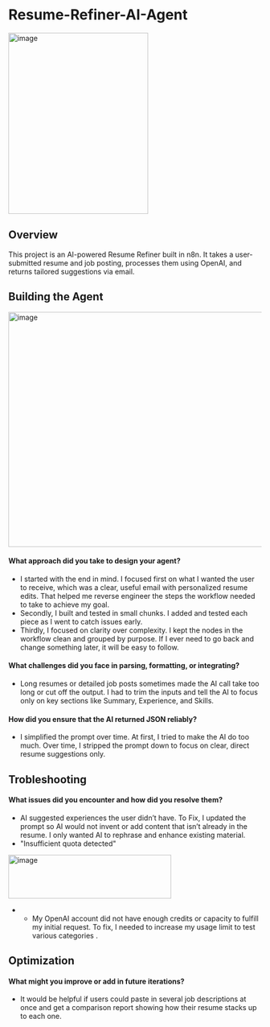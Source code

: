 # Resume-Refiner-AI-Agent
<img width="278" height="360" alt="image" src="https://github.com/user-attachments/assets/ad2f7b3a-1a4d-4b2e-aeec-23ee9a252b8e" />

## Overview
This project is an AI-powered Resume Refiner built in n8n. It takes a user-submitted resume and job posting, processes them using OpenAI, and returns tailored suggestions via email.
## Building the Agent
<img width="1158" height="467" alt="image" src="https://github.com/user-attachments/assets/bb37e86b-b8c7-4bc5-8ee4-5aff469d1df0" />

#### What approach did you take to design your agent? 
- I started with the end in mind. I focused first on what I wanted the user to receive, which was a clear, useful email with personalized resume edits. That helped me reverse engineer the steps the workflow needed to take to achieve my goal.
- Secondly, I built and tested in small chunks. I added and tested each piece as I went to catch issues early.
- Thirdly, I focused on clarity over complexity. I kept the nodes in the workflow clean and grouped by purpose. If I ever need to go back and change something later, it will be easy to follow.
#### What challenges did you face in parsing, formatting, or integrating?
- Long resumes or detailed job posts sometimes made the AI call take too long or cut off the output. I had to trim the inputs and tell the AI to focus only on key sections like Summary, Experience, and Skills.

#### How did you ensure that the AI returned JSON reliably?
- I simplified the prompt over time. At first, I tried to make the AI do too much. Over time, I stripped the prompt down to  focus on clear, direct resume suggestions only.
## Trobleshooting
#### What issues did you encounter and how did you resolve them?
- AI suggested experiences the user didn’t have. To Fix, I updated the prompt so AI would not invent or add content that isn’t already in the resume. I only wanted AI to rephrase and enhance existing material.
- "Insufficient quota detected"
<img width="324" height="87" alt="image" src="https://github.com/user-attachments/assets/7a4320f1-1ceb-44ca-a604-582f04074b85" />

  -  - My OpenAI account did not have enough credits or capacity to fulfill my initial request.  To fix, I needed to increase my usage limit to test various categories .
## Optimization
#### What might you improve or add in future iterations?
- It would be helpful if users could paste in several job descriptions at once and get a comparison report showing how their resume stacks up to each one.
